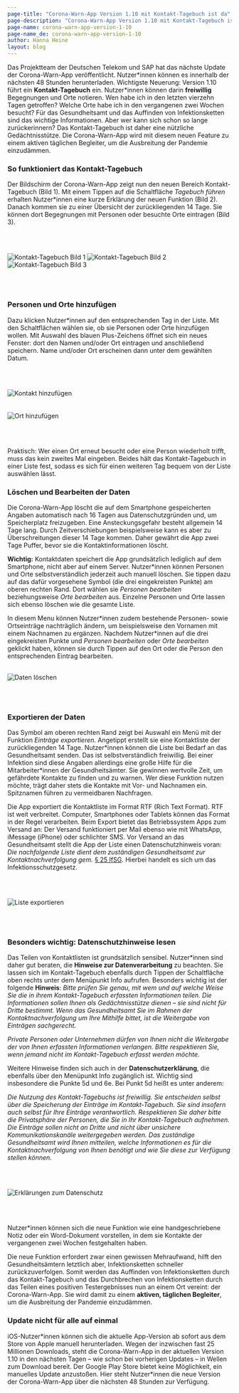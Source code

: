 ```yaml
---
page-title: "Corona-Warn-App Version 1.10 mit Kontakt-Tagebuch ist da"
page-description: "Corona-Warn-App Version 1.10 mit Kontakt-Tagebuch ist da"
page-name: corona-warn-app-version-1-10
page-name_de: corona-warn-app-version-1-10
author: Hanna Heine
layout: blog
---
```

 
Das Projektteam der Deutschen Telekom und SAP hat das nächste Update der Corona-Warn-App veröffentlicht. Nutzer\*innen können es innerhalb der nächsten 48 Stunden herunterladen. Wichtigste Neuerung: Version 1.10 führt ein **Kontakt-Tagebuch** ein. Nutzer\*innen können darin **freiwillig** Begegnungen und Orte notieren. Wen habe ich in den letzten vierzehn Tagen getroffen? Welche Orte habe ich in den vergangenen zwei Wochen besucht? Für das Gesundheitsamt und das Auffinden von Infektionsketten sind das wichtige Informationen. Aber wer kann sich schon so lange zurückerinnern? Das Kontakt-Tagebuch ist daher eine nützliche Gedächtnisstütze. Die Corona-Warn-App wird mit diesem neuen Feature zu einem aktiven täglichen Begleiter, um die Ausbreitung der Pandemie einzudämmen.
 
<!-- overview -->

### So funktioniert das Kontakt-Tagebuch

Der Bildschirm der Corona-Warn-App zeigt nun den neuen Bereich Kontakt-Tagebuch (Bild 1). Mit einem Tippen auf die Schaltfläche *Tagebuch führen* erhalten Nutzer\*innen eine kurze Erklärung der neuen Funktion (Bild 2). Danach kommen sie zu einer Übersicht der zurückliegenden 14 Tage. Sie können dort Begegnungen mit Personen oder besuchte Orte eintragen (Bild 3). 


<br></br>

<div class="text-center"> <img src="./kontakt-tagebuch.jpg" title="Kontakt-Tagebuch Bild 1" alt="Kontakt-Tagebuch Bild 1" style="align: center"> <img src="./kontakt-tagebuch-erklaerung.jpg" title="Kontakt-Tagebuch Bild 2" alt="Kontakt-Tagebuch Bild 2" style="align: center"> <img src="./kontakt-tagebuch-uebersicht.jpg" title="Kontakt-Tagebuch Bild 3" alt="Kontakt-Tagebuch Bild 3" style="align: center"></div>

<br></br>

### Personen und Orte hinzufügen
Dazu klicken Nutzer\*innen auf den entsprechenden Tag in der Liste. Mit den Schaltflächen wählen sie, ob sie Personen oder Orte hinzufügen wollen.  Mit Auswahl des blauen Plus-Zeichens öffnet sich ein neues Fenster: dort den Namen und/oder Ort eintragen und anschließend speichern. Name und/oder Ort erscheinen dann unter dem gewählten Datum.   

<br></br>

<div class="text-center"> <img src="./person-hinzufuegen.JPG" title="Kontakt hinzufügen" alt="Kontakt hinzufügen"  ></div> <br></br>

<div class="text-center"> <img src="./ort-hinzufuegen.JPG" title="Ort hinzufügen" alt="Ort hinzufügen"  ></div>

<br></br>

Praktisch: Wer einen Ort erneut besucht oder eine Person wiederholt trifft, muss das kein zweites Mal eingeben. Beides hält das Kontakt-Tagebuch in einer Liste fest, sodass es sich für einen weiteren Tag bequem von der Liste auswählen lässt.

### Löschen und Bearbeiten der Daten
Die Corona-Warn-App löscht die auf dem Smartphone gespeicherten Angaben automatisch nach 16 Tagen aus Datenschutzgründen und, um Speicherplatz freizugeben. Eine Ansteckungsgefahr besteht allgemein 14 Tage lang. Durch Zeitverschiebungen beispielsweise kann es aber zu Überschreitungen dieser 14 Tage kommen. Daher gewährt die App zwei Tage Puffer, bevor sie die Kontaktinformationen löscht.

**Wichtig:** Kontaktdaten speichert die App grundsätzlich lediglich auf dem Smartphone, nicht aber auf einem Server. Nutzer\*innen können Personen und Orte selbstverständlich jederzeit auch manuell löschen. Sie tippen dazu auf das dafür vorgesehene Symbol (die drei eingekreisten Punkte) am oberen rechten Rand. Dort wählen sie *Personen bearbeiten* beziehungsweise *Orte bearbeiten* aus. Einzelne Personen und Orte lassen sich ebenso löschen wie die gesamte Liste. 

In diesem Menu können Nutzer\*innen zudem bestehende Personen- sowie Ortseinträge nachträglich ändern, um beispielsweise den Vornamen mit einem Nachnamen zu ergänzen. Nachdem Nutzer\*innen auf die drei eingekreisten Punkte und *Personen bearbeiten* oder *Orte bearbeiten* geklickt haben, können sie durch Tippen auf den Ort oder die Person den entsprechenden Eintrag bearbeiten. 
<br></br>

<div class="text-center"> <img src="./daten-loeschen.JPG" title="Daten löschen" alt="Daten löschen"  ></div>

<br></br>

### Exportieren der Daten

Das Symbol am oberen rechten Rand zeigt bei Auswahl ein Menü mit der Funktion *Einträge exportieren*. Angetippt erstellt sie eine Kontaktliste der zurückliegenden 14 Tage. Nutzer\*innen können die Liste bei Bedarf an das Gesundheitsamt senden. Das ist selbstverständlich freiwillig. Bei einer Infektion sind diese Angaben allerdings eine große Hilfe für die Mitarbeiter\*innen der Gesundheitsämter. Sie gewinnen wertvolle Zeit, um gefährdete Kontakte zu finden und zu warnen. Wer diese Funktion nutzen möchte, trägt daher stets die Kontakte mit Vor- und Nachnamen ein. Spitznamen führen zu vermeidbaren Nachfragen.

Die App exportiert die Kontaktliste im Format RTF (Rich Text Format). RTF ist weit verbreitet. Computer, Smartphones oder Tablets können das Format in der Regel verarbeiten. Beim Export bietet das Betriebssystem Apps zum Versand an: Der Versand funktioniert per Mail ebenso wie mit WhatsApp, iMessage (iPhone) oder schlichter SMS. Vor Versand an das Gesundheitsamt stellt die App der Liste einen Datenschutzhinweis voran: *Die nachfolgende Liste dient dem zuständigen Gesundheitsamt zur Kontaktnachverfolgung gem.* [§ 25 IfSG](https://www.bundestag.de/resource/blob/690734/c5bec62e6b1a9dd40cef93bce90b9a43/WD-9-009-20-pdf-data.pdf). Hierbei handelt es sich um das Infektionsschutzgesetz.

<br></br>

<div class="text-center"> <img src="./kontakt-tagebuch-export.JPG" title="Liste exportieren" alt="Liste exportieren"  ></div>

<br></br>

### Besonders wichtig: Datenschutzhinweise lesen

Das Teilen von Kontaktlisten ist grundsätzlich sensibel. Nutzer\*innen sind daher gut beraten, die **Hinweise zur Datenverarbeitung** zu beachten. Sie lassen sich im Kontakt-Tagebuch ebenfalls durch Tippen der Schaltfläche oben rechts unter dem Menüpunkt Info aufrufen. Besonders wichtig ist der folgende **Hinweis**: *Bitte prüfen Sie genau, mit wem und auf welche Weise Sie die in ihrem Kontakt-Tagebuch erfassten Informationen teilen. Die Informationen sollen Ihnen als Gedächtnisstütze dienen – sie sind nicht für Dritte bestimmt. Wenn das Gesundheitsamt Sie im Rahmen der Kontaktnachverfolgung um Ihre Mithilfe bittet, ist die Weitergabe von Einträgen sachgerecht.*

*Private Personen oder Unternehmen dürfen von Ihnen nicht die Weitergabe der von Ihnen erfassten Informationen verlangen. Bitte respektieren Sie, wenn jemand nicht im Kontakt-Tagebuch erfasst werden möchte.*

Weitere Hinweise finden sich auch in der **Datenschutzerklärung**, die ebenfalls über den Menüpunkt Info zugänglich ist. Wichtig sind insbesondere die Punkte 5d und 6e. Bei Punkt 5d heißt es unter anderem: 

*Die Nutzung des Kontakt-Tagebuchs ist freiwillig. Sie entscheiden selbst über die Speicherung der Einträge im Kontakt-Tagebuch. Sie sind insofern auch selbst für Ihre Einträge verantwortlich. Respektieren Sie daher bitte die Privatsphäre der Personen, die Sie in Ihr Kontakt-Tagebuch aufnehmen. Die Einträge sollen nicht an Dritte und nicht über unsichere Kommunikationskanäle weitergegeben werden. Das zuständige Gesundheitsamt wird Ihnen mitteilen, welche Informationen es für die Kontaktnachverfolgung von Ihnen benötigt und wie Sie diese zur Verfügung stellen können.*

<br></br>

<div class="text-center"> <img src="./datenschutz-erklaerung.JPG" title="Erklärungen zum Datenschutz" alt="Erklärungen zum Datenschutz"  ></div>

<br></br>

Nutzer\*innen können sich die neue Funktion wie eine handgeschriebene Notiz oder ein Word-Dokument vorstellen, in dem sie Kontakte der vergangenen zwei Wochen festgehalten haben. 

Die neue Funktion erfordert zwar einen gewissen Mehraufwand, hilft den Gesundheitsämtern letztlich aber, Infektionsketten schneller zurückzuverfolgen. Somit werden das Auffinden von Infektionsketten durch das Kontakt-Tagebuch und das Durchbrechen von Infektionsketten durch das Teilen eines positiven Testergebnisses nun an einem Ort vereint: der Corona-Warn-App. Sie wird damit zu einem **aktiven, täglichen Begleiter**, um die Ausbreitung der Pandemie einzudämmen.

### Update nicht für alle auf einmal

iOS-Nutzer\*innen können sich die aktuelle App-Version ab sofort aus dem Store von Apple manuell herunterladen. Wegen der inzwischen fast 25 Millionen Downloads, steht die Corona-Warn-App in der aktuellen Version 1.10 in den nächsten Tagen – wie schon bei vorherigen Updates – in Wellen zum Download bereit. Der Google Play Store bietet keine Möglichkeit, ein manuelles Update anzustoßen. Hier steht Nutzer\*innen die neue Version der Corona-Warn-App über die nächsten 48 Stunden zur Verfügung.



